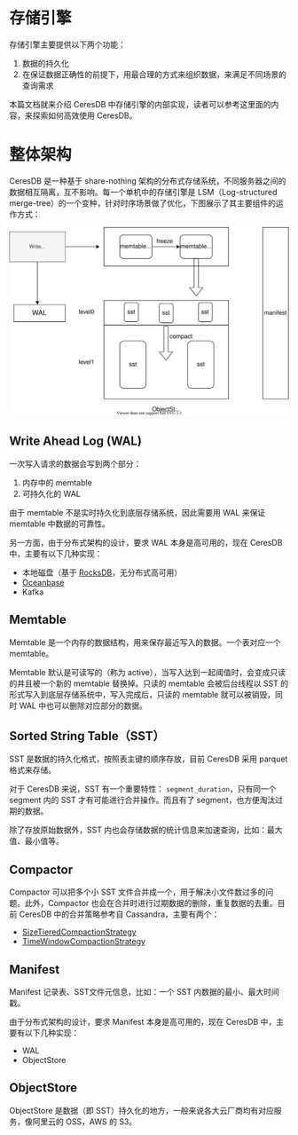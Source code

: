 # 存储引擎

存储引擎主要提供以下两个功能：
1.  数据的持久化
2.  在保证数据正确性的前提下，用最合理的方式来组织数据，来满足不同场景的查询需求

本篇文档就来介绍 CeresDB 中存储引擎的内部实现，读者可以参考这里面的内容，来探索如何高效使用 CeresDB。


# 整体架构

CeresDB 是一种基于 share-nothing 架构的分布式存储系统，不同服务器之间的数据相互隔离，互不影响。每一个单机中的存储引擎是 LSM（Log-structured merge-tree）的一个变种，针对时序场景做了优化，下图展示了其主要组件的运作方式：

![](../resources/images/storage-overview.svg)

## Write Ahead Log (WAL)

一次写入请求的数据会写到两个部分：
1.  内存中的 memtable
2.  可持久化的 WAL

由于 memtable 不是实时持久化到底层存储系统，因此需要用 WAL 来保证 memtable 中数据的可靠性。

另一方面，由于分布式架构的设计，要求 WAL 本身是高可用的，现在 CeresDB 中，主要有以下几种实现：
- 本地磁盘（基于 [RocksDB](http://rocksdb.org/)，无分布式高可用）
- [Oceanbase](https://www.oceanbase.com)
- Kafka

## Memtable

Memtable 是一个内存的数据结构，用来保存最近写入的数据。一个表对应一个 memtable。

Memtable 默认是可读写的（称为 active），当写入达到一起阈值时，会变成只读的并且被一个新的 memtable 替换掉。只读的 memtable 会被后台线程以 SST 的形式写入到底层存储系统中，写入完成后，只读的 memtable 就可以被销毁，同时 WAL 中也可以删除对应部分的数据。

## Sorted String Table（SST）

SST 是数据的持久化格式，按照表主键的顺序存放，目前 CeresDB 采用 parquet 格式来存储。

对于 CeresDB 来说，SST 有一个重要特性： `segment_duration`，只有同一个 segment 内的 SST 才有可能进行合并操作。而且有了 segment，也方便淘汰过期的数据。

除了存放原始数据外，SST 内也会存储数据的统计信息来加速查询，比如：最大值、最小值等。

## Compactor

Compactor 可以把多个小 SST 文件合并成一个，用于解决小文件数过多的问题。此外，Compactor 也会在合并时进行过期数据的删除，重复数据的去重。目前 CeresDB 中的合并策略参考自 Cassandra，主要有两个：
- [SizeTieredCompactionStrategy](https://cassandra.apache.org/doc/latest/cassandra/operating/compaction/stcs.html)
- [TimeWindowCompactionStrategy](https://cassandra.apache.org/doc/latest/cassandra/operating/compaction/twcs.html)

## Manifest

Manifest 记录表、SST文件元信息，比如：一个 SST 内数据的最小、最大时间戳。

由于分布式架构的设计，要求 Manifest 本身是高可用的，现在 CeresDB 中，主要有以下几种实现：
- WAL
- ObjectStore

## ObjectStore

ObjectStore 是数据（即 SST）持久化的地方，一般来说各大云厂商均有对应服务，像阿里云的 OSS，AWS 的 S3。
